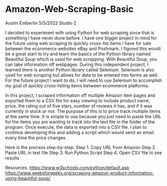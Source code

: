 # Amazon-Web-Scraping-Basic
Austin Emberlin
5/5/2022
Studio 2


I decided to experiment with using Python for web scraping since that is something I have never done before. 
I have one bigger project in mind for the future using web scraping to quickly cross-list items I have for sale between the ecommerce websites eBay and Poshmark. 
I figured this would be a great start to try and learn the basics of the Python library named Beautiful Soup which is used for web scrapping. 
With Beautiful Soup, you can take information off webpages. During this independent project, I learned there is another Python library called Selenium. 
Selenium is also used for web scraping but allows for data to be entered into forms as well. 
For the future project I want to do, I will need to use Selenium to accomplish my goal of quickly cross-listing items between ecommerce platforms. 

In this project, I scraped information off multiple Amazon item pages and exported them to a CSV file for easy viewing to include 
product name, price, the rating out of five stars, number of reviews it has, and if it was currently in stock or not. 
The purpose of this is to price track multiple items at the same time. 
It is simple to use because you just need to paste the URL for the items you are wanting to track into the text file in the folder of the program. 
Once execute, the data is exported into a CSV file. I plan to continue developing this and adding a script which would send an email every time the price changes.

Here is the process step-by-step:
Step 1. Copy URL from Amazon
Step 2. Paste URL in text file
Step 3. Run Python Script
Step 4. Open CSV file to see results

Resources: 
https://www.w3schools.com/python/default.asp
https://www.geeksforgeeks.org/scraping-amazon-product-information-using-beautiful-soup/
